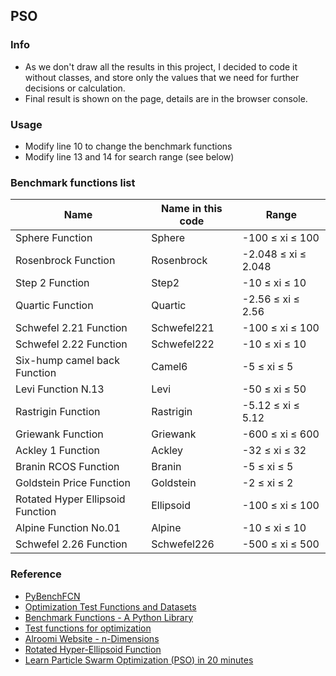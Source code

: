 ## PSO

### Info

- As we don't draw all the results in this project, I decided to code it without classes, and store only the values that we need for further decisions or calculation.
- Final result is shown on the page, details are in the browser console.

### Usage

- Modify line 10 to change the benchmark functions
- Modify line 13 and 14 for search range (see below)

### Benchmark functions list

| Name                             | Name in this code | Range               |
| -------------------------------- | ----------------- | ------------------- |
| Sphere Function                  | Sphere            | -100 ≤ xi ≤ 100     |
| Rosenbrock Function              | Rosenbrock        | -2.048 ≤ xi ≤ 2.048 |
| Step 2 Function                  | Step2             | -10 ≤ xi ≤ 10       |
| Quartic Function                 | Quartic           | -2.56 ≤ xi ≤ 2.56   |
| Schwefel 2.21 Function           | Schwefel221       | -100 ≤ xi ≤ 100     |
| Schwefel 2.22 Function           | Schwefel222       | -10 ≤ xi ≤ 10       |
| Six-hump camel back Function     | Camel6            | -5 ≤ xi ≤ 5         |
| Levi Function N.13               | Levi              | -50 ≤ xi ≤ 50       |
| Rastrigin Function               | Rastrigin         | -5.12 ≤ xi ≤ 5.12   |
| Griewank Function                | Griewank          | -600 ≤ xi ≤ 600     |
| Ackley 1 Function                | Ackley            | -32 ≤ xi ≤ 32       |
| Branin RCOS Function             | Branin            | -5 ≤ xi ≤ 5         |
| Goldstein Price Function         | Goldstein         | -2 ≤ xi ≤ 2         |
| Rotated Hyper Ellipsoid Function | Ellipsoid         | -100 ≤ xi ≤ 100     |
| Alpine Function No.01            | Alpine            | -10 ≤ xi ≤ 10       |
| Schwefel 2.26 Function           | Schwefel226       | -500 ≤ xi ≤ 500     |

### Reference

- [PyBenchFCN ](https://github.com/Y1fanHE/PyBenchFCN)
- [Optimization Test Functions and Datasets](https://www.sfu.ca/~ssurjano/optimization.html)
- [Benchmark Functions - A Python Library](https://gitlab.com/luca.baronti/python_benchmark_functions)
- [Test functions for optimization](https://en.wikipedia.org/wiki/Test_functions_for_optimization)
- [Alroomi Website - n-Dimensions](https://al-roomi.org/benchmarks/unconstrained/n-dimensions/)
- [Rotated Hyper-Ellipsoid Function](https://www.indusmic.com/post/rotated-hyper-ellipsoid-function)
- [Learn Particle Swarm Optimization (PSO) in 20 minutes](https://youtu.be/JhgDMAm-imI?si=ZkTSoseY6u6Sz3vJ)
